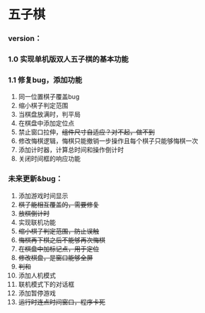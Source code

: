 # 五子棋
### version：
###  1.0 实现单机版双人五子棋的基本功能
###  1.1 修复bug，添加功能
1. 同一位置棋子覆盖bug
2. 缩小棋子判定范围
3. 当棋盘放满时，判平局
4. 在棋盘中添加定位点
5. 禁止窗口拉伸，~~组件尺寸自适应？对不起，做不到~~
6. 修改悔棋逻辑，悔棋只能撤销一步操作且每个棋子只能够悔棋一次
7. 添加计时器，计算总时间和操作倒计时
8. 关闭时间框的响应功能



### 未来更新&bug：
1. 添加游戏时间显示
2. ~~棋子能相互覆盖的，需要修复~~
3. ~~放棋倒计时~~
4. 实现联机功能
5. ~~缩小棋子判定范围，防止误触~~
6. ~~悔棋再下棋之后不能够再次悔棋~~
7. ~~在棋盘中加标记点，用于定位~~
8. ~~修改棋盘，是窗口能够全屏~~
9. ~~判和~~
10. 添加人机模式
11. 联机模式下的对话框
12. 添加暂停游戏
13. ~~运行时连点时间窗口，程序卡死~~